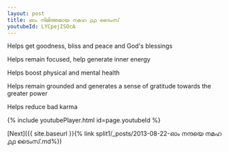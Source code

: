 ```yaml
---
layout: post
title: ഓം നിമിത്തമായ നമഹ ൧൧ ടൈംസ്
youtubeId: LYCpejISOcA
---
```

 
 
Helps get goodness, bliss and peace and God's blessings
 
Helps remain focused, help generate inner energy 
 
Helps boost physical and mental health 
 
Helps remain grounded and generates a sense of gratitude towards the greater power 
 
Helps reduce bad karma
 
 
 
 


{% include youtubePlayer.html id=page.youtubeId %}
 
[Next]({{ site.baseurl }}{% link  split1/_posts/2013-08-22-ഓം നന്ദയെ നമഹ ൧൧ ടൈംസ്.md%})
 
